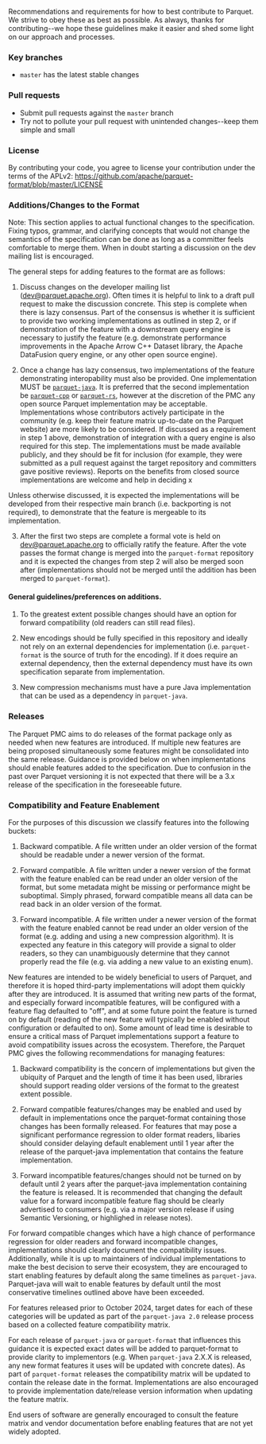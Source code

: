<!--
  - Licensed to the Apache Software Foundation (ASF) under one
  - or more contributor license agreements.  See the NOTICE file
  - distributed with this work for additional information
  - regarding copyright ownership.  The ASF licenses this file
  - to you under the Apache License, Version 2.0 (the
  - "License"); you may not use this file except in compliance
  - with the License.  You may obtain a copy of the License at
  -
  -   http://www.apache.org/licenses/LICENSE-2.0
  -
  - Unless required by applicable law or agreed to in writing,
  - software distributed under the License is distributed on an
  - "AS IS" BASIS, WITHOUT WARRANTIES OR CONDITIONS OF ANY
  - KIND, either express or implied.  See the License for the
  - specific language governing permissions and limitations
  - under the License.
  -->

Recommendations and requirements for how to best contribute to Parquet. We strive to obey these as best as possible. As always, thanks for contributing--we hope these guidelines make it easier and shed some light on our approach and processes.

### Key branches
- `master` has the latest stable changes

### Pull requests
- Submit pull requests against the `master` branch
- Try not to pollute your pull request with unintended changes--keep them simple and small

### License
By contributing your code, you agree to license your contribution under the terms of the APLv2:
https://github.com/apache/parquet-format/blob/master/LICENSE

### Additions/Changes to the Format

Note: This section applies to actual functional changes to the specification.
Fixing typos, grammar, and clarifying concepts that would not change the
semantics of the specification can be done as long as a committer feels comfortable
to merge them. When in doubt starting a discussion on the dev mailing list is
encouraged.

The general steps for adding features to the format are as follows:

1. Discuss changes on the developer mailing list (dev@parquet.apache.org).
   Often times it is helpful to link to a draft pull request to make the
   discussion concrete. This step is complete when there is lazy consensus. Part
   of the consensus is whether it is sufficient to provide two working
   implementations as outlined in step 2, or if demonstration of the feature with
   a downstream query engine is necessary to justify the feature (e.g.
   demonstrate performance improvements in the Apache Arrow C++ Dataset library,
   the Apache DataFusion query engine, or any other open source engine).

2. Once a change has lazy consensus, two implementations of the feature
   demonstrating interopability must also be provided.  One implementation MUST
   be [`parquet-java`](http://github.com/apache/parquet-java).  It is preferred
   that the second implementation be
   [`parquet-cpp`](https://github.com/apache/arrow) or
   [`parquet-rs`](https://github.com/apache/arrow-rs), however at the discretion
   of the PMC any open source Parquet implementation may be acceptable.
   Implementations whose contributors actively participate in the community
   (e.g. keep their feature matrix up-to-date on the Parquet website) are more
   likely to be considered. If discussed as a requirement in step 1 above,
   demonstration of integration with a query engine is also required for this
   step. The implementations must be made available publicly, and they should be
   fit for inclusion (for example, they were submitted as a pull request against
   the target repository and committers gave positive reviews). Reports on the benefits from closed source implementations
   are welcome and help in deciding x

Unless otherwise discussed, it is expected the implementations will be developed
from their respective main branch (i.e. backporting is not required), to demonstrate that the feature is mergeable to its implementation.

3. After the first two steps are complete a formal vote is held on
   dev@parquet.apache.org to officially ratify the feature.  After the vote
   passes the format change is merged into the `parquet-format` repository and
   it is expected the changes from step 2 will also be merged soon after
   (implementations should not be merged until the addition has been merged to
   `parquet-format`).

#### General guidelines/preferences on additions.

1. To the greatest extent possible changes should have an option for forward
   compatibility (old readers can still read files).

2. New encodings should be fully specified in this repository and ideally not
   rely on an external dependencies for implementation (i.e. `parquet-format` is
   the source of truth for the encoding). If it does require an
   external dependency, then the external dependency must have its
   own specification separate from implementation.

3. New compression mechanisms must have a pure Java implementation that can be
   used as a dependency in `parquet-java`.

### Releases

The Parquet PMC aims to do releases of the format package only as needed when
new features are introduced. If multiple new features are being proposed
simultaneously some features might be consolidated into the same release.
Guidance is provided below on when implementations should enable features added
to the specification.  Due to confusion in the past over Parquet versioning it
is not expected that there will be a 3.x release of the specification in the
foreseeable future.

### Compatibility and Feature Enablement

For the purposes of this discussion we classify features into the following buckets:

1. Backward compatible. A file written under an older version of the format
   should be readable under a newer version of the format.

2. Forward compatible. A file written under a newer version of the format with
   the feature enabled can be read under an older version of the format, but
   some metadata might be missing or performance might be suboptimal. Simply phrased, forward compatible means all
   data can be read back in an older version of the format.

3. Forward incompatible. A file written under a newer version of the format with
   the feature enabled cannot be read under an older version of the format (e.g.
   adding and using a new compression algorithm). It is expected any feature in
   this category will provide a signal to older readers, so they can
   unambiguously determine that they cannot properly read the file (e.g. via
   adding a new value to an existing enum).

New features are intended to be widely beneficial to users of Parquet, and
therefore it is hoped third-party implementations will adopt them quickly after
they are introduced. It is assumed that writing new parts of the format, and
especially forward incompatible features, will be configured with a feature flag
defaulted to "off", and at some future point the feature is turned on by default
(reading of the new feature will typically be enabled without configuration or
defaulted to on). Some amount of lead time is desirable to ensure a critical
mass of Parquet implementations support a feature to avoid compatibility issues
across the ecosystem.  Therefore, the Parquet PMC gives the following
recommendations for managing features:

1. Backward compatibility is the concern of implementations but given the
   ubiquity of Parquet and the length of time it has been used, libraries should
   support reading older versions of the format to the greatest extent possible.

2. Forward compatible features/changes may be enabled and used by default in
   implementations once the parquet-format containing those changes has been
   formally released.  For features that may pose a significant performance
   regression to older format readers, libaries should consider delaying default
   enablement until 1 year after the release of the parquet-java implementation
   that contains the feature implementation.

3. Forward incompatible features/changes should not be turned on by default
   until 2 years after the parquet-java implementation containing the feature is
   released. It is recommended that changing the default value for a forward
   incompatible feature flag should be clearly advertised to consumers (e.g. via
   a major version release if using Semantic Versioning, or highlighed in
   release notes).

For forward compatible changes which have a high chance of performance
regression for older readers and forward incompatible changes, implementations
should clearly document the compatibility issues. Additionally, while it is up
to maintainers of individual implementations to make the best decision to serve
their ecosystem, they are encouraged to start enabling features by default along
the same timelines as `parquet-java`.  Parquet-java will wait to enable features
by default until the most conservative timelines outlined above have been
exceeded.

For features released prior to October 2024, target dates for each of these
categories will be updated as part of the `parquet-java 2.0` release process
based on a collected feature compatibility matrix.

For each release of `parquet-java` or `parquet-format` that influences this
guidance it is expected exact dates will be added to parquet-format to provide
clarity to implementors (e.g. When `parquet-java` 2.X.X is released, any new
format features it uses will be updated with concrete dates). As part of
`parquet-format` releases the compatibility matrix will be updated to contain
the release date in the format. Implementations are also encouraged to provide
implementation date/release version information when updating the feature
matrix.

End users of software are generally encouraged to consult the feature matrix
and vendor documentation before enabling features that are not yet widely
adopted.
